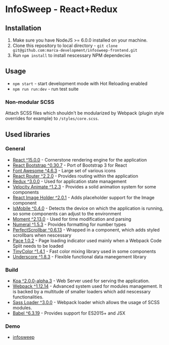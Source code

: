 # InfoSweep - React+Redux

## Installation
1. Make sure you have NodeJS >= 6.0.0 installed on your machine.
2. Clone this repository to local directory - `git clone git@github.com:marca-development/infosweep-frontend.git`
3. Run `npm install` to install nescessary NPM dependecies

## Usage
* `npm start` - start development mode with Hot Reloading enabled
* `npm run run:dev` - run test suite

### Non-modular SCSS
Attach SCSS files which shouldn't be modularized by Webpack (plugin style overrides for example) to `/styles/core.scss`.

## Used libraries
### General
* [React ^15.0.0](https://github.com/facebook/react) - Cornerstone rendering engine for the application
* [React Bootstrap ^0.30.7](https://github.com/react-bootstrap/react-bootstrap) - Port of Bootstrap 3 for React
* [Font Awesome ^4.6.3](https://github.com/FortAwesome/Font-Awesome) - Large set of various icons
* [React Router ^2.2.0](https://github.com/ReactTraining/react-router) - Provides routing within the application
* [Redux ^3.0.0](https://github.com/reactjs/redux) - Used for application state management
* [Velocity Animate ^1.2.3](https://github.com/julianshapiro/velocity) - Provides a solid animation system for some components
* [React Image Holder ^2.0.1](https://github.com/hiddentao/react-image-holder) - Adds placeholder support for the Image component
* [IsMobile ^0.4.0](https://github.com/kaimallea/isMobile) - Detects the device on which the application is running, so some components can adjust to the environment
* [Moment ^2.13.0](http://momentjs.com/) - Used for time modification and parsing
* [Numeral ^1.5.3](http://numeraljs.com/) - Provides formatting for number types
* [PerfectScrollbar ^0.6.13](https://github.com/noraesae/perfect-scrollbar) - Wrapped in a component, which adds styled scrollbars when nescessary
* [Pace 1.0.2](http://github.hubspot.com/pace/docs/welcome/) - Page loading indicator used mainly when a Webpack Code Split needs to be loaded
* [TinyColor ^1.4.1](https://github.com/bgrins/TinyColor) - Fast color mixing library used in some components
* [Underscore ^1.8.3](http://underscorejs.org/) - Flexible functional data manegement library

### Build
* [Koa ^2.0.0-alpha.3](http://koajs.com/) - Web Server used for serving the application.
* [Webpack ^1.12.14](https://webpack.github.io/) - Advanced system used for modules management. It is backed by a multitude of smaller loaders which add nescessary functionalities.
* [Sass Loader ^3.0.0](https://github.com/jtangelder/sass-loader) - Webpack loader which allows the usage of SCSS modules.
* [Babel ^6.3.19](https://babeljs.io/) - Provides support for ES2015+ and JSX

### Demo
* [infosweep](https://staging-app.infosweep.com)
